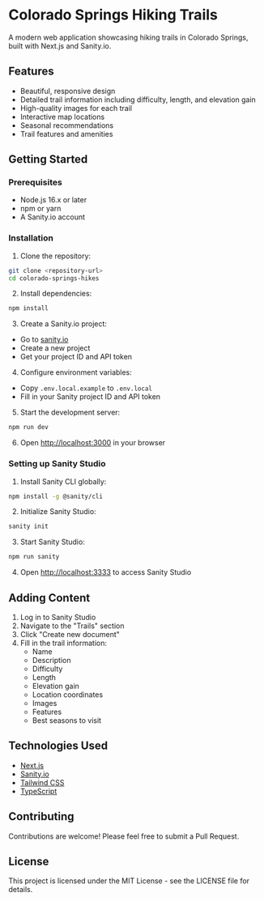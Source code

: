 # Colorado Springs Hiking Trails

A modern web application showcasing hiking trails in Colorado Springs, built with Next.js and Sanity.io.

## Features

- Beautiful, responsive design
- Detailed trail information including difficulty, length, and elevation gain
- High-quality images for each trail
- Interactive map locations
- Seasonal recommendations
- Trail features and amenities

## Getting Started

### Prerequisites

- Node.js 16.x or later
- npm or yarn
- A Sanity.io account

### Installation

1. Clone the repository:
```bash
git clone <repository-url>
cd colorado-springs-hikes
```

2. Install dependencies:
```bash
npm install
```

3. Create a Sanity.io project:
- Go to [sanity.io](https://www.sanity.io/)
- Create a new project
- Get your project ID and API token

4. Configure environment variables:
- Copy `.env.local.example` to `.env.local`
- Fill in your Sanity project ID and API token

5. Start the development server:
```bash
npm run dev
```

6. Open [http://localhost:3000](http://localhost:3000) in your browser

### Setting up Sanity Studio

1. Install Sanity CLI globally:
```bash
npm install -g @sanity/cli
```

2. Initialize Sanity Studio:
```bash
sanity init
```

3. Start Sanity Studio:
```bash
npm run sanity
```

4. Open [http://localhost:3333](http://localhost:3333) to access Sanity Studio

## Adding Content

1. Log in to Sanity Studio
2. Navigate to the "Trails" section
3. Click "Create new document"
4. Fill in the trail information:
   - Name
   - Description
   - Difficulty
   - Length
   - Elevation gain
   - Location coordinates
   - Images
   - Features
   - Best seasons to visit

## Technologies Used

- [Next.js](https://nextjs.org/)
- [Sanity.io](https://www.sanity.io/)
- [Tailwind CSS](https://tailwindcss.com/)
- [TypeScript](https://www.typescriptlang.org/)

## Contributing

Contributions are welcome! Please feel free to submit a Pull Request.

## License

This project is licensed under the MIT License - see the LICENSE file for details. 